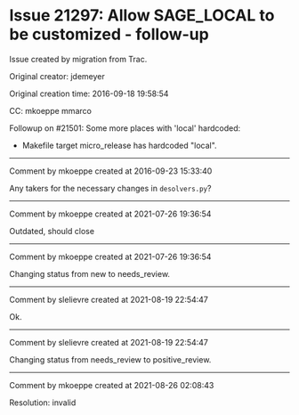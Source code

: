 # Issue 21297: Allow SAGE_LOCAL to be customized - follow-up

Issue created by migration from Trac.

Original creator: jdemeyer

Original creation time: 2016-09-18 19:58:54

CC:  mkoeppe mmarco

Followup on #21501:
Some more places with 'local' hardcoded:
 
- Makefile target micro_release has hardcoded "local".


---

Comment by mkoeppe created at 2016-09-23 15:33:40

Any takers for the necessary changes in `desolvers.py`?


---

Comment by mkoeppe created at 2021-07-26 19:36:54

Outdated, should close


---

Comment by mkoeppe created at 2021-07-26 19:36:54

Changing status from new to needs_review.


---

Comment by slelievre created at 2021-08-19 22:54:47

Ok.


---

Comment by slelievre created at 2021-08-19 22:54:47

Changing status from needs_review to positive_review.


---

Comment by mkoeppe created at 2021-08-26 02:08:43

Resolution: invalid
